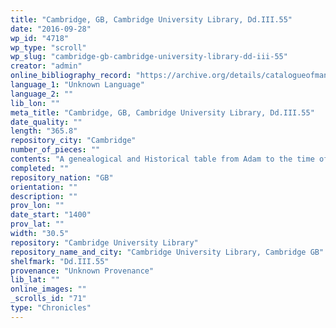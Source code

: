 ```yaml
---
title: "Cambridge, GB, Cambridge University Library, Dd.III.55"
date: "2016-09-28"
wp_id: "4718"
wp_type: "scroll"
wp_slug: "cambridge-gb-cambridge-university-library-dd-iii-55"
creator: "admin"
online_bibliography_record: "https://archive.org/details/catalogueofmanus01cambuoft p.151"
language_1: "Unknown Language"
language_2: ""
lib_lon: ""
meta_title: "Cambridge, GB, Cambridge University Library, Dd.III.55"
date_quality: ""
length: "365.8"
repository_city: "Cambridge"
number_of_pieces: ""
contents: "A genealogical and Historical table from Adam to the time of the Apostles."
completed: ""
repository_nation: "GB"
orientation: ""
description: ""
prov_lon: ""
date_start: "1400"
prov_lat: ""
width: "30.5"
repository: "Cambridge University Library"
repository_name_and_city: "Cambridge University Library, Cambridge GB"
shelfmark: "Dd.III.55"
provenance: "Unknown Provenance"
lib_lat: ""
online_images: ""
_scrolls_id: "71"
type: "Chronicles"
---
```



